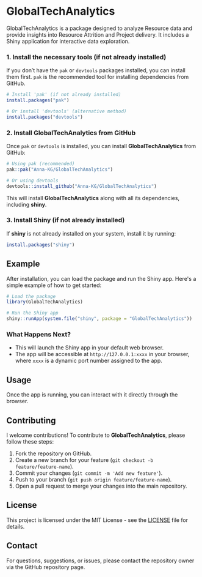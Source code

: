 
# GlobalTechAnalytics

<!-- badges: start -->
<!-- badges: end -->

GlobalTechAnalytics is a package designed to analyze Resource data and provide insights into Resource Attrition and Project delivery. It includes a Shiny application for interactive data exploration.


### 1. Install the necessary tools (if not already installed)

If you don’t have the `pak` or `devtools` packages installed, you can install them first. `pak` is the recommended tool for installing dependencies from GitHub.

```r
# Install 'pak' (if not already installed)
install.packages("pak")

# Or install 'devtools' (alternative method)
install.packages("devtools")
```

### 2. Install **GlobalTechAnalytics** from GitHub

Once `pak` or `devtools` is installed, you can install **GlobalTechAnalytics** from GitHub:

```r
# Using pak (recommended)
pak::pak("Anna-KG/GlobalTechAnalytics")

# Or using devtools
devtools::install_github("Anna-KG/GlobalTechAnalytics")
```

This will install **GlobalTechAnalytics** along with all its dependencies, including **shiny**.

### 3. Install Shiny (if not already installed)

If **shiny** is not already installed on your system, install it by running:

```r
install.packages("shiny")
```

## Example

After installation, you can load the package and run the Shiny app. Here's a simple example of how to get started:

```r
# Load the package
library(GlobalTechAnalytics)

# Run the Shiny app
shiny::runApp(system.file("shiny", package = "GlobalTechAnalytics"))
```

### What Happens Next?
- This will launch the Shiny app in your default web browser.
- The app will be accessible at `http://127.0.0.1:xxxx` in your browser, where `xxxx` is a dynamic port number assigned to the app.

## Usage

Once the app is running, you can interact with it directly through the browser. 

## Contributing

I welcome contributions! To contribute to **GlobalTechAnalytics**, please follow these steps:

1. Fork the repository on GitHub.
2. Create a new branch for your feature (`git checkout -b feature/feature-name`).
3. Commit your changes (`git commit -m 'Add new feature'`).
4. Push to your branch (`git push origin feature/feature-name`).
5. Open a pull request to merge your changes into the main repository.

## License

This project is licensed under the MIT License - see the [LICENSE](LICENSE) file for details.

## Contact

For questions, suggestions, or issues, please contact the repository owner via the GitHub repository page.

